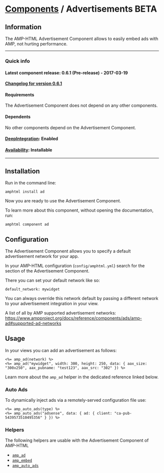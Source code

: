 
# [Components](https://github.com/jonhue/amphtml/tree/master/lib/amphtml/components/docs) / Advertisements BETA


## Information

The AMP-HTML Advertisement Component allows to easily embed ads with AMP, not hurting performance.

---

### Quick info

#### Latest component release: 0.6.1 (Pre-release) - 2017-03-19

[**Changelog for version 0.6.1**](https://github.com/jonhue/amphtml/blob/master/CHANGELOG.md#061-pre-release---2017-03-19)

#### Requirements

The Advertisement Component does not depend on any other components.

#### Dependents

No other components depend on the Advertisement Component.

#### [DeepIntegration](https://github.com/jonhue/amphtml/tree/master/lib/amphtml/components/docs#deepintegration-components): Enabled

#### [Availability](https://github.com/jonhue/amphtml/tree/master/lib/amphtml/components/docs#availability-of-components): Installable

---

## Installation

Run in the command line:

    amphtml install ad

Now you are ready to use the Advertisement Component.

To learn more about this component, without opening the documentation, run:

    amphtml component ad


## Configuration

The Advertisement Component allows you to specify a default advertisement network for your app.

In your AMP-HTML configuration (`config/amphtml.yml`) search for the section of the Advertisement Component.

There you can set your default network like so:

    default_network: mywidget

You can always override this network default by passing a different network to your advertisement integration in your view.

A list of all by AMP supported advertisement networks: https://www.ampproject.org/docs/reference/components/ads/amp-ad#supported-ad-networks


## Usage

In your views you can add an advertisement as follows:

    <%= amp_ad(network) %>
    <%= amp_ad("mywidget", width: 300, height: 250, data: { aax_size: "300x250", aax_pubname: "test123", aax_src: "302" }) %>

Learn more about the `amp_ad` helper in the dedicated reference linked below.

### Auto Ads

To dynamically inject ads via a remotely-served configuration file use:

    <%= amp_auto_ads(type) %>
    <%= amp_auto_ads("adsense", data: { ad: { client: "ca-pub-5439573510495356" } }) %>


### Helpers

The following helpers are usable with the Advertisement Component of AMP-HTML

* [`amp_ad`](https://github.com/jonhue/amphtml/blob/master/lib/amphtml/helpers/docs/amp_ad.md)
* [`amp_embed`](https://github.com/jonhue/amphtml/blob/master/lib/amphtml/helpers/docs/amp_embed.md)
* [`amp_auto_ads`](https://github.com/jonhue/amphtml/blob/master/lib/amphtml/helpers/docs/amp_auto_ads.md)
